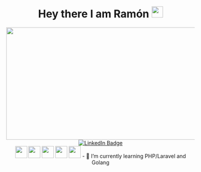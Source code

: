   <div align="center">
<h1>
  Hey there I am Ramón <img src="https://media.giphy.com/media/hvRJCLFzcasrR4ia7z/giphy.gif" width="30px"/>
</h1>

<div align="center">
  <img src="https://media.giphy.com/media/v1.Y2lkPTc5MGI3NjExdmRjMGVwNjFuZHFrc2V5bTNwN3htNmRoZ2dtMTdrbXY1b3gybDN4ZiZlcD12MV9pbnRlcm5hbF9naWZfYnlfaWQmY3Q9Zw/f3iwJFOVOwuy7K6FFw/giphy.gif" width="600" height="300"/>
</div>
<div id="badges" align="center">
  <a href="https://www.linkedin.com/in/ramonpr/">
    <img src="https://img.shields.io/badge/LinkedIn-blue?style=for-the-badge&logo=linkedin&logoColor=white" alt="LinkedIn Badge"/>
  </a>
  </div>
  <div id="header" align="center">
  <img src="https://komarev.com/ghpvc/?username=ramonperu&style=flat-square&color=blue" alt=""/>
  </div>

  <div align="center">
<img height="32" width="32" src="https://cdn.jsdelivr.net/npm/simple-icons@v9/icons/microsoftazure.svg" />
<img height="32" width="32" src="https://cdn.jsdelivr.net/npm/simple-icons@v9/icons/windows.svg" />
<img height="32" width="32" src="https://cdn.jsdelivr.net/npm/simple-icons@v9/icons/powershell.svg" />
<img height="32" width="32" src="https://cdn.jsdelivr.net/npm/simple-icons@v9/icons/linux.svg" />
<img height="32" width="32" src="https://cdn.jsdelivr.net/npm/simple-icons@v9/icons/virtualbox.svg" />
- 🌱 I’m currently learning PHP/Laravel and Golang



